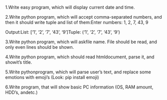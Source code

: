 1.Write easy program, which will display current date and time.

2.Write python program, which will accept comma-separated numbers, and then it should write tuple and list of them:Enter numbers: 1, 2, 7, 43, 9

Output:List: [‘1’, ‘2’, ‘7’, ‘43’, ‘9’]Tuple: (‘1’, ‘2’, ‘7’, ‘43’, ‘9’)

3.Write python program, which will askfile name. File should be read, and only even lines should be shown.

4.Write python program, which should read htmldocument, parse it, and showit’s title.

5.Write pythonprogram, which will parse user’s text, and replace some emotions with emoji’s (Look: pip install emoji)

6.Write program, that will show basic PC information (OS, RAM amount, HDD’s, andetc.)
